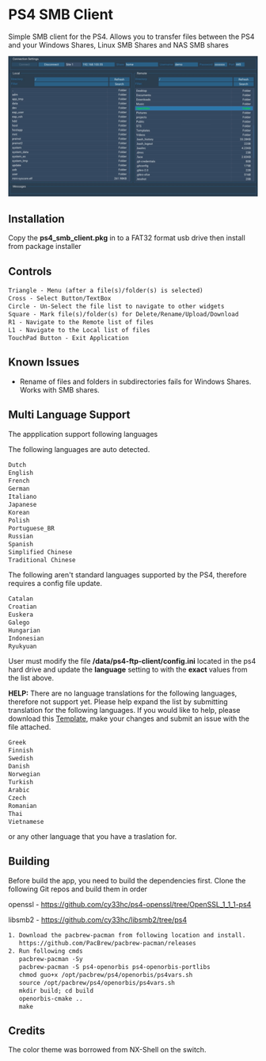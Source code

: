 # PS4 SMB Client

Simple SMB client for the PS4. Allows you to transfer files between the PS4 and your Windows Shares, Linux SMB Shares and NAS SMB shares

![Preview](/screenshot.jpg)

## Installation
Copy the **ps4_smb_client.pkg** in to a FAT32 format usb drive then install from package installer

## Controls
```
Triangle - Menu (after a file(s)/folder(s) is selected)
Cross - Select Button/TextBox
Circle - Un-Select the file list to navigate to other widgets
Square - Mark file(s)/folder(s) for Delete/Rename/Upload/Download
R1 - Navigate to the Remote list of files
L1 - Navigate to the Local list of files
TouchPad Button - Exit Application
```
## Known Issues
- Rename of files and folders in subdirectories fails for Windows Shares. Works with SMB shares.

## Multi Language Support
The appplication support following languages

The following languages are auto detected.
```
Dutch
English
French
German
Italiano
Japanese
Korean
Polish
Portuguese_BR
Russian
Spanish
Simplified Chinese
Traditional Chinese
```

The following aren't standard languages supported by the PS4, therefore requires a config file update.
```
Catalan
Croatian
Euskera
Galego
Hungarian
Indonesian
Ryukyuan
```
User must modify the file **/data/ps4-ftp-client/config.ini** located in the ps4 hard drive and update the **language** setting to with the **exact** values from the list above.

**HELP:** There are no language translations for the following languages, therefore not support yet. Please help expand the list by submitting translation for the following languages. If you would like to help, please download this [Template](https://github.com/cy33hc/ps4-ftp-client/blob/master/data/assets/langs/English.ini), make your changes and submit an issue with the file attached.
```
Greek
Finnish
Swedish
Danish
Norwegian
Turkish
Arabic
Czech
Romanian
Thai
Vietnamese
```
or any other language that you have a traslation for.

## Building
Before build the app, you need to build the dependencies first.
Clone the following Git repos and build them in order

openssl - https://github.com/cy33hc/ps4-openssl/tree/OpenSSL_1_1_1-ps4

libsmb2 - https://github.com/cy33hc/libsmb2/tree/ps4

```
1. Download the pacbrew-pacman from following location and install.
   https://github.com/PacBrew/pacbrew-pacman/releases
2. Run following cmds
   pacbrew-pacman -Sy
   pacbrew-pacman -S ps4-openorbis ps4-openorbis-portlibs
   chmod guo+x /opt/pacbrew/ps4/openorbis/ps4vars.sh
   source /opt/pacbrew/ps4/openorbis/ps4vars.sh
   mkdir build; cd build
   openorbis-cmake ..
   make
```

## Credits
The color theme was borrowed from NX-Shell on the switch.
